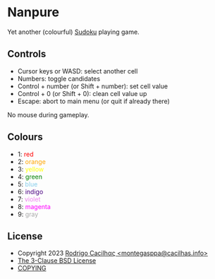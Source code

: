 [COPYING]: https://github.com/cacilhas/nanpure/blob/master/COPYING
[The 3-Clause BSD License]: https://opensource.org/license/bsd-3-clause/
[Rodrigo Cacilhας \<montegasppa@cacilhas.info\>]: mailto:montegasppa@cacilhas.info
[Sudoku]: https://en.wikipedia.org/wiki/Sudoku

# Nanpure

Yet another (colourful) [Sudoku][] playing game.

## Controls

- Cursor keys or WASD: select another cell
- Numbers: toggle candidates
- Control + number (or Shift + number): set cell value
- Control + 0 (or Shift + 0): clean cell value up
- Escape: abort to main menu (or quit if already there)

No mouse during gameplay.

## Colours

- 1: <span style="color: red;">red</span>
- 2: <span style="color: orange;">orange</span>
- 3: <span style="color: yellow;">yellow</span>
- 4: <span style="color: green;">green</span>
- 5: <span style="color: skyblue;">blue</span>
- 6: <span style="color: indigo;">indigo</span>
- 7: <span style="color: violet;">violet</span>
- 8: <span style="color: magenta;">magenta</span>
- 9: <span style="color: darkgray;">gray</span>

## License

- Copyright 2023 [Rodrigo Cacilhας \<montegasppa@cacilhas.info\>][]
- [The 3-Clause BSD License][]
- [COPYING][]
